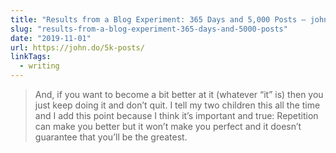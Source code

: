 ```yaml
---
title: "Results from a Blog Experiment: 365 Days and 5,000 Posts – john saddington"
slug: "results-from-a-blog-experiment-365-days-and-5000-posts"
date: "2019-11-01"
url: https://john.do/5k-posts/
linkTags:
  - writing
---
```


> And, if you want to become a bit better at it (whatever “it” is) then you just keep doing it and don’t quit. I tell my two children this all the time and I add this point because I think it’s important and true: Repetition can make you better but it won’t make you perfect and it doesn’t guarantee that you’ll be the greatest.
